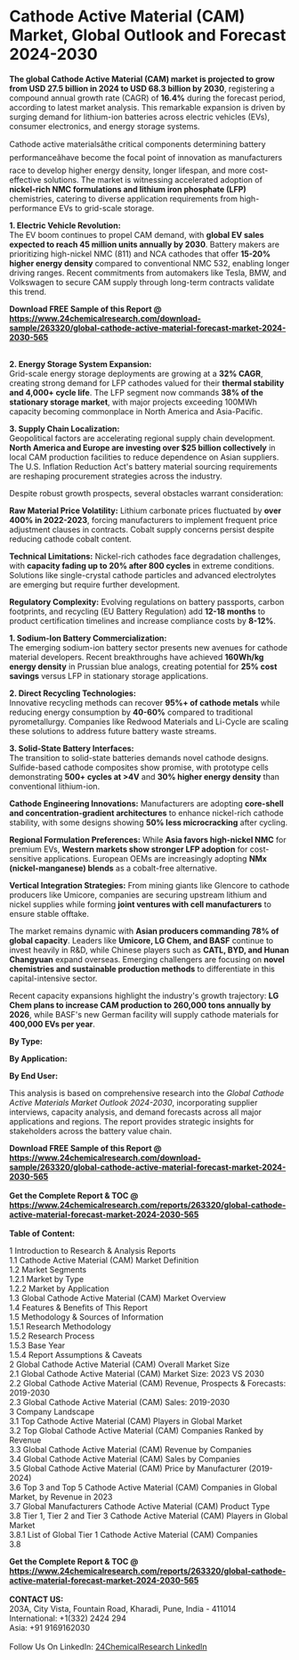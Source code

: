 <h1>Cathode Active Material (CAM) Market, Global Outlook and Forecast 2024-2030</h1><p><strong>The global Cathode Active Material (CAM) market is projected to grow from USD 27.5 billion in 2024 to USD 68.3 billion by 2030</strong>, registering a compound annual growth rate (CAGR) of <strong>16.4%</strong> during the forecast period, according to latest market analysis. This remarkable expansion is driven by surging demand for lithium-ion batteries across electric vehicles (EVs), consumer electronics, and energy storage systems.</p><p>Cathode active materialsâthe critical components determining battery performanceâhave become the focal point of innovation as manufacturers race to develop higher energy density, longer lifespan, and more cost-effective solutions. The market is witnessing accelerated adoption of <strong>nickel-rich NMC formulations and lithium iron phosphate (LFP)</strong> chemistries, catering to diverse application requirements from high-performance EVs to grid-scale storage.</p><p><strong>1. Electric Vehicle Revolution:</strong><br>
The EV boom continues to propel CAM demand, with <strong>global EV sales expected to reach 45 million units annually by 2030</strong>. Battery makers are prioritizing high-nickel NMC (811) and NCA cathodes that offer <strong>15-20% higher energy density</strong> compared to conventional NMC 532, enabling longer driving ranges. Recent commitments from automakers like Tesla, BMW, and Volkswagen to secure CAM supply through long-term contracts validate this trend.</p><div><b>Download FREE Sample of this Report @ 
            <a href="https://www.24chemicalresearch.com/download-sample/263320/global-cathode-active-material-forecast-market-2024-2030-565">
            https://www.24chemicalresearch.com/download-sample/263320/global-cathode-active-material-forecast-market-2024-2030-565</a></b></div><br><p><strong>2. Energy Storage System Expansion:</strong><br>
Grid-scale energy storage deployments are growing at a <strong>32% CAGR</strong>, creating strong demand for LFP cathodes valued for their <strong>thermal stability and 4,000+ cycle life</strong>. The LFP segment now commands <strong>38% of the stationary storage market</strong>, with major projects exceeding 100MWh capacity becoming commonplace in North America and Asia-Pacific.</p><p><strong>3. Supply Chain Localization:</strong><br>
Geopolitical factors are accelerating regional supply chain development. <strong>North America and Europe are investing over $25 billion collectively</strong> in local CAM production facilities to reduce dependence on Asian suppliers. The U.S. Inflation Reduction Act's battery material sourcing requirements are reshaping procurement strategies across the industry.</p><p>Despite robust growth prospects, several obstacles warrant consideration:</p><p><strong>Raw Material Price Volatility:</strong> Lithium carbonate prices fluctuated by <strong>over 400% in 2022-2023</strong>, forcing manufacturers to implement frequent price adjustment clauses in contracts. Cobalt supply concerns persist despite reducing cathode cobalt content.</p><p><strong>Technical Limitations:</strong> Nickel-rich cathodes face degradation challenges, with <strong>capacity fading up to 20% after 800 cycles</strong> in extreme conditions. Solutions like single-crystal cathode particles and advanced electrolytes are emerging but require further development.</p><p><strong>Regulatory Complexity:</strong> Evolving regulations on battery passports, carbon footprints, and recycling (EU Battery Regulation) add <strong>12-18 months</strong> to product certification timelines and increase compliance costs by <strong>8-12%</strong>.</p><p><strong>1. Sodium-Ion Battery Commercialization:</strong><br>
The emerging sodium-ion battery sector presents new avenues for cathode material developers. Recent breakthroughs have achieved <strong>160Wh/kg energy density</strong> in Prussian blue analogs, creating potential for <strong>25% cost savings</strong> versus LFP in stationary storage applications.</p><p><strong>2. Direct Recycling Technologies:</strong><br>
Innovative recycling methods can recover <strong>95%+ of cathode metals</strong> while reducing energy consumption by <strong>40-60%</strong> compared to traditional pyrometallurgy. Companies like Redwood Materials and Li-Cycle are scaling these solutions to address future battery waste streams.</p><p><strong>3. Solid-State Battery Interfaces:</strong><br>
The transition to solid-state batteries demands novel cathode designs. Sulfide-based cathode composites show promise, with prototype cells demonstrating <strong>500+ cycles at &gt;4V</strong> and <strong>30% higher energy density</strong> than conventional lithium-ion.</p><p><strong>Cathode Engineering Innovations:</strong> Manufacturers are adopting <strong>core-shell and concentration-gradient architectures</strong> to enhance nickel-rich cathode stability, with some designs showing <strong>50% less microcracking</strong> after cycling.</p><p><strong>Regional Formulation Preferences:</strong> While <strong>Asia favors high-nickel NMC</strong> for premium EVs, <strong>Western markets show stronger LFP adoption</strong> for cost-sensitive applications. European OEMs are increasingly adopting <strong>NMx (nickel-manganese) blends</strong> as a cobalt-free alternative.</p><p><strong>Vertical Integration Strategies:</strong> From mining giants like Glencore to cathode producers like Umicore, companies are securing upstream lithium and nickel supplies while forming <strong>joint ventures with cell manufacturers</strong> to ensure stable offtake.</p><p>The market remains dynamic with <strong>Asian producers commanding 78% of global capacity</strong>. Leaders like <strong>Umicore, LG Chem, and BASF</strong> continue to invest heavily in R&amp;D, while Chinese players such as <strong>CATL, BYD, and Hunan Changyuan</strong> expand overseas. Emerging challengers are focusing on <strong>novel chemistries and sustainable production methods</strong> to differentiate in this capital-intensive sector.</p><p>Recent capacity expansions highlight the industry's growth trajectory: <strong>LG Chem plans to increase CAM production to 260,000 tons annually by 2026</strong>, while BASF's new German facility will supply cathode materials for <strong>400,000 EVs per year</strong>.</p><p><strong>By Type:</strong>
        </p><p><strong>By Application:</strong>
        </p><p><strong>By End User:</strong>
        </p><p>This analysis is based on comprehensive research into the <em>Global Cathode Active Materials Market Outlook 2024-2030</em>, incorporating supplier interviews, capacity analysis, and demand forecasts across all major applications and regions. The report provides strategic insights for stakeholders across the battery value chain.</p><div><b>Download FREE Sample of this Report @ 
            <a href="https://www.24chemicalresearch.com/download-sample/263320/global-cathode-active-material-forecast-market-2024-2030-565">
            https://www.24chemicalresearch.com/download-sample/263320/global-cathode-active-material-forecast-market-2024-2030-565</a></b></div><br><div><b>Get the Complete Report & TOC @ 
            <a href="https://www.24chemicalresearch.com/reports/263320/global-cathode-active-material-forecast-market-2024-2030-565">
            https://www.24chemicalresearch.com/reports/263320/global-cathode-active-material-forecast-market-2024-2030-565</a></b></div><br>
            <b>Table of Content:</b><p>1 Introduction to Research & Analysis Reports<br />
    1.1 Cathode Active Material (CAM) Market Definition<br />
    1.2 Market Segments<br />
        1.2.1 Market by Type<br />
        1.2.2 Market by Application<br />
    1.3 Global Cathode Active Material (CAM) Market Overview<br />
    1.4 Features & Benefits of This Report<br />
    1.5 Methodology & Sources of Information<br />
        1.5.1 Research Methodology<br />
        1.5.2 Research Process<br />
        1.5.3 Base Year<br />
        1.5.4 Report Assumptions & Caveats<br />
2 Global Cathode Active Material (CAM) Overall Market Size<br />
    2.1 Global Cathode Active Material (CAM) Market Size: 2023 VS 2030<br />
    2.2 Global Cathode Active Material (CAM) Revenue, Prospects & Forecasts: 2019-2030<br />
    2.3 Global Cathode Active Material (CAM) Sales: 2019-2030<br />
3 Company Landscape<br />
    3.1 Top Cathode Active Material (CAM) Players in Global Market<br />
    3.2 Top Global Cathode Active Material (CAM) Companies Ranked by Revenue<br />
    3.3 Global Cathode Active Material (CAM) Revenue by Companies<br />
    3.4 Global Cathode Active Material (CAM) Sales by Companies<br />
    3.5 Global Cathode Active Material (CAM) Price by Manufacturer (2019-2024)<br />
    3.6 Top 3 and Top 5 Cathode Active Material (CAM) Companies in Global Market, by Revenue in 2023<br />
    3.7 Global Manufacturers Cathode Active Material (CAM) Product Type<br />
    3.8 Tier 1, Tier 2 and Tier 3 Cathode Active Material (CAM) Players in Global Market<br />
        3.8.1 List of Global Tier 1 Cathode Active Material (CAM) Companies<br />
        3.8</p><div><b>Get the Complete Report & TOC @ 
            <a href="https://www.24chemicalresearch.com/reports/263320/global-cathode-active-material-forecast-market-2024-2030-565">
            https://www.24chemicalresearch.com/reports/263320/global-cathode-active-material-forecast-market-2024-2030-565</a></b></div><br><b>CONTACT US:</b><br>
            203A, City Vista, Fountain Road, Kharadi, Pune, India - 411014<br>
            International: +1(332) 2424 294<br>
            Asia: +91 9169162030 <br><br>
            Follow Us On LinkedIn: <a href="https://www.linkedin.com/company/24chemicalresearch/">24ChemicalResearch LinkedIn</a>